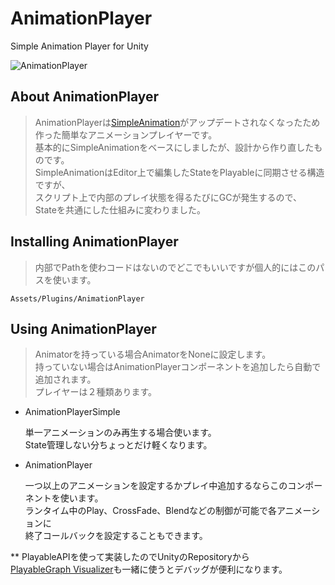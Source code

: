 # AnimationPlayer
Simple Animation Player for Unity

![AnimationPlayer](https://docs.google.com/uc?id=1l45FF-6tX077jELec0Yz1RluG1u0PgxI)

## About AnimationPlayer

> AnimationPlayerは[SimpleAnimation](https://github.com/Unity-Technologies/SimpleAnimation)がアップデートされなくなったため  
作った簡単なアニメーションプレイヤーです。  
基本的にSimpleAnimationをベースにしましたが、設計から作り直したものです。  
SimpleAnimationはEditor上で編集したStateをPlayableに同期させる構造ですが、  
スクリプト上で内部のプレイ状態を得るたびにGCが発生するので、  
Stateを共通にした仕組みに変わりました。

## Installing AnimationPlayer

> 内部でPathを使わコードはないのでどこでもいいですが個人的にはこのパスを使います。

    Assets/Plugins/AnimationPlayer

## Using AnimationPlayer

> Animatorを持っている場合AnimatorをNoneに設定します。  
持っていない場合はAnimationPlayerコンポーネントを追加したら自動で追加されます。  
プレイヤーは２種類あります。

* AnimationPlayerSimple

    単一アニメーションのみ再生する場合使います。  
State管理しない分ちょっとだけ軽くなります。

* AnimationPlayer

    一つ以上のアニメーションを設定するかプレイ中追加するならこのコンポーネントを使います。  
ランタイム中のPlay、CrossFade、Blendなどの制御が可能で各アニメーションに  
終了コールバックを設定することもできます。


** PlayableAPIを使って実装したのでUnityのRepositoryから  
[PlayableGraph Visualizer](https://github.com/Unity-Technologies/graph-visualizer)も一緒に使うとデバッグが便利になります。
